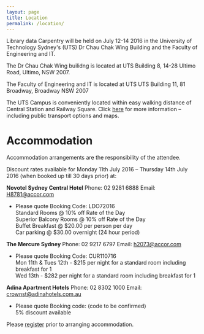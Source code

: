 ```yaml
---
layout: page
title: Location
permalink: /location/
---
```

Library data Carpentry will be held on July 12-14 2016 in the University of Technology Sydney's (UTS) Dr Chau Chak Wing Building and the Faculty of Engineering and IT.

The Dr Chau Chak Wing builidng is located at UTS Building 8, 14-28 Ultimo Road, Ultimo, NSW 2007. 

The Faculty of Engineering and IT is located at UTS UTS Building 11, 81 Broadway, Broadway NSW 2007

The UTS Campus is conveniently located within easy walking distance of Central Station and Railway Square. Click [here](http://maps.uts.edu.au/directions.cfm) for more information – including public transport options and maps.

# Accommodation 

Accommodation arrangements are the responsibility of the attendee.

Discount rates available for Monday 11th July 2016  – Thursday 14th July 2016 (when booked up till 30 days prior) at:

**Novotel Sydney Central Hotel**     Phone: 02 9281 6888      Email: H8781@accor.com
* Please quote Booking Code: LDO72016  
    Standard Rooms @ 10% off Rate of the Day  
    Superior Balcony Rooms @ 10% off Rate of the Day  
    Buffet Breakfast @ $20.00 per person per day  
    Car parking @ $30.00 overnight (24 hour period)
 
**The Mercure Sydney**     Phone: 02 9217 6797            Email: h2073@accor.com
* Please quote Booking Code: CUR110716  
    Mon 11th & Tues 12th - $215 per night for a standard room including breakfast for 1  
    Wed 13th - $282 per night for a standard room including breakfast for 1
 
**Adina Apartment Hotels**       Phone: 02 8302 1000      Email: crownst@adinahotels.com.au
* Please quote Booking code:  (code to be confirmed)  
    5% discount available


Please [register](http://librarydatacarpentry.github.io/register/) prior to arranging accommodation.

